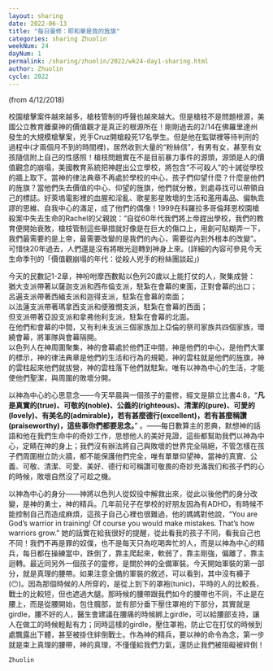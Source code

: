 ```yaml
---
layout: sharing
date: 2022-06-13
title: "每日靈修：耶和華是我的旌旗"
categories: sharing Zhuolin
weekNum: 24
dayNum: 1
permalink: /sharing/zhuolin/2022/wk24-day1-sharing.html
author: Zhuolin
cycle: 2022
---
```

(from 4/12/2018)

校園槍擊案件越來越多，槍枝管制的呼聲也越來越大。但是槍枝不是問題根源，美國公立教育離棄神的價值觀才是真正的根源所在！剛剛過去的2/14在佛羅里達州發生的大規模槍擊案，兇手Cruz開槍殺死17名學生。但是他在監獄裡等待判刑的過程中(才兩個月不到的時間裡)，居然收到大量的“粉絲信”，有男有女，甚至有女孩隨信附上自己的性感照！槍枝問題實在不是目前暴力事件的源頭，源頭是人的價值觀念的崩塌，美國教育系統把神趕出公立學校，將包含“不可殺人”的十誡從學校的牆上取下。當神的律法典章不再處於學校的中心，孩子們仰望什麼？什麼是他們的旌旗？當他們失去價值的中心、仰望的旌旗，他們就分散，到處尋找可以帶領自己的標誌。好萊塢電影裡的血腥和淫亂、歌星影星敗壞的生活和濫用毒品、偏執乖謬的思維、自我中心的滿足，成了他們的偶像！1999在科羅拉多哥倫拜恩校園槍殺案中失去生命的Rachel的父親說：“自從60年代我們將上帝趕出學校，我們的教育便開始衰敗，槍枝管制這些舉措就好像是在巨大的傷口上，用創可貼糊弄一下，我們最需要的是上帝，最需要改變的是我們的內心，需要從內到外根本的改變”。可惜快20年過去，人們還是沒有將眼光迴轉到神身上來。(詳細的內容可參見今天生命季刊的「價值觀崩塌的年代：從殺人兇手的粉絲團談起」)  

今天的民數記1-2章，神吩咐摩西數點以色列20歲以上能打仗的人，聚集成營：  
猶大支派帶著以薩迦支派和西布倫支派，駐紮在會幕的東面，正對會幕的出口；  
呂遍支派帶著西緬支派和迦得支派，駐紮在會幕的南面；  
以法蓮支派帶著瑪拿西支派和便雅憫支派，駐紮在會幕的西面；  
但支派帶著亞設支派和拿弗他利支派，駐紮在會幕的北面。  
在他們和會幕的中間，又有利未支派三個家族加上亞倫的祭司家族共四個家族，環繞會幕，將軍隊與會幕隔開。  
以色列人在神周圍聚集，神的會幕處於他們正中間，神是他們的中心，是他們大軍的標示，神的律法典章是他們的生活和行為的規範，神的雲柱就是他們的旌旗，神的雲柱起來他們就拔營，神的雲柱落下他們就駐紮。唯有以神為中心的生活，才能使他們聖潔，與周圍的敗壞分開。  

以神為中心的心思意念——今天早晨與一個孩子的靈修，經文是腓立比書4:8，“**凡是真實的(true)、可敬的(noble)、公義的(righteous)、清潔的(pure)、可愛的(lovely)、有美名的(admirable)，若有甚麼德行(excellent)，若有甚麼稱讚(praiseworthy)，這些事你們都要思念。**” 。——每日數算主的恩典，默想神的話語和他在我們生命中的奇妙工作，思想他人的美好見證，這些都幫助我們以神為中心，定睛在神的身上；我們沒有辦法將自己與敗壞的世界完全隔絕，不管怎樣在孩子們周圍樹立防火牆，都不能保護他們完全，唯有單單仰望神，當神的真實、公義、可敬、清潔、可愛、美好、德行和可稱讚可敬畏的奇妙充滿我们和孩子們的心的時候，敗壞自然沒了可趁之機。  

以神為中心的身分——神將以色列人從奴役中解救出來，從此以後他們的身分改變，是神的勇士，神的精兵。几年前兒子在學校的好朋友因為有ADHD，有時候不能控制自己而造成麻煩，這孩子自己心裡也很難過，他的媽媽對他說，“You are God’s warrior in training! Of course you would make mistakes. That’s how warriors grow.” 她的話實在給我很好的提醒，從此看我的孩子不同，看我自己也不同！我們不再是罪的奴僕，也不是每天只為吃喝奔忙的人，而是以神為中心的精兵，每日都在操練當中，跌倒了，靠主爬起來，軟弱了，靠主剛強，偏離了，靠主迴轉。最近同另外一個孩子的靈修，是關於神的全備軍裝。今天開始軍裝的第一部分，就是真理的腰帶。如果注意全備的軍裝的敘述，可以看到，其中沒有褲子(😶)。因為那個時候的人所穿的，是從上到下的罩袍(tunic)，平時的人的比較長，戰士的比較短，但也遮過大腿。那時候的腰帶跟我們如今的腰帶也不同，不止是在腰上，而是從腰開始，包住髖部，並有部分垂下壓住罩袍的下部分，其實就是girdle，腰不好的人，醫生會建議在腰痛的時候綁上girdle，可以給腰部支持，讓人在做工的時候輕鬆有力；同時這樣的girdle，壓住罩袍，防止它在打仗的時候到處飄露出下體，甚至被掛住絆倒戰士。作為神的精兵，要以神的命令為念，第一步就是束上真理的腰帶，神的真理，不僅僅給我們力氣，還防止我們被阻礙被絆倒！  

`Zhuolin`  


